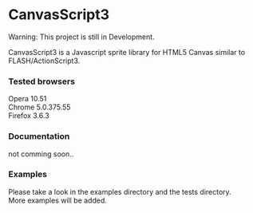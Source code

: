 CanvasScript3
======
Warning: This project is still in Development.

CanvasScript3 is a Javascript sprite library for HTML5 Canvas similar to FLASH/ActionScript3. 

### Tested browsers ###
Opera 10.51  
Chrome 5.0.375.55  
Firefox 3.6.3

### Documentation ###

not comming soon..

### Examples ###

Please take a look in the examples directory and the tests directory.  
More examples will be added.
